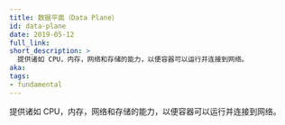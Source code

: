 ```yaml
---
title: 数据平面（Data Plane）
id: data-plane
date: 2019-05-12
full_link:
short_description: >
  提供诸如 CPU，内存，网络和存储的能力，以便容器可以运行并连接到网络。
aka:
tags:
- fundamental
---
```

  提供诸如 CPU，内存，网络和存储的能力，以便容器可以运行并连接到网络。

<!--
---
title: Data Plane
id: data-plane
date: 2019-05-12
full_link:
short_description: >
  The layer that provides capacity such as CPU, memory, network, and storage so that the containers can run and connect to a network.

aka:
tags:
- fundamental
---
 The layer that provides capacity such as CPU, memory, network, and storage so that the containers can run and connect to a network.
-->

<!--more-->
